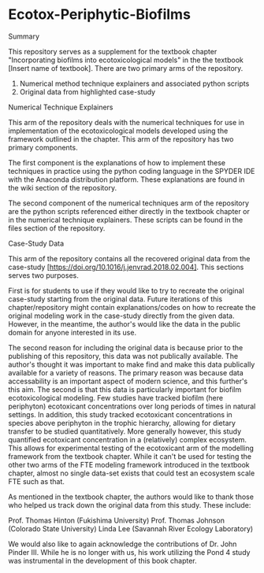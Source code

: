 # Ecotox-Periphytic-Biofilms

Summary

This repository serves as a supplement for the textbook chapter "Incorporating biofilms into ecotoxicological models" in the the textbook [Insert name of textbook]. There are two primary arms of the repository.

1)  Numerical method technique explainers and associated python scripts
2)  Original data from highlighted case-study

Numerical Technique Explainers

This arm of the repository deals with the numerical techniques for use in implementation of the ecotoxicological models developed using the framework outlined in the chapter. This arm of the repository has two primary components.

The first component is the explanations of how to implement these techniques in practice using the python coding language in the SPYDER IDE with the Anaconda distribution platform. These explanations are found in the wiki section of the repository.

The second component of the numerical techniques arm of the repository are the python scripts referenced either directly in the textbook chapter or in the numerical technique explainers. These scripts can be found in the files section of the repository.

Case-Study Data

This arm of the repository contains all the recovered original data from the case-study [https://doi.org/10.1016/j.jenvrad.2018.02.004]. This sections serves two purposes.

First is for students to use if they would like to try to recreate the original case-study starting from the original data. Future iterations of this chapter/repository might contain explanations/codes on how to recreate the original modeling work in the case-study directly from the given data. However, in the meantime, the author's would like the data in the public domain for anyone interested in its use.

The second reason for including the original data is because prior to the publishing of this repository, this data was not publically available. The author's thought it was important to make find and make this data publically available for a variety of reasons. The primary reason was because data accessability is an important aspect of modern science, and this further's this aim. The second is that this data is particularly important for biofilm ecotoxicological modeling. Few studies have tracked biofilm (here periphyton) ecotoxicant concentrations over long periods of times in natural settings. In addition, this study tracked ecotoxicant concentrations in species above periphyton in the trophic hierarchy, allowing for dietary transfer to be studied quantitatively. More generally however, this study quantified ecotoxicant concentration in a (relatively) complex ecosystem. This allows for experimental testing of the ecotoxicant arm of the modelling framework from the textbook chapter. While it can't be used for testing the other two arms of the FTE modeling framework introduced in the textbook chapter, almost no single data-set exists that could test an ecosystem scale FTE such as that.

As mentioned in the textbook chapter, the authors would like to thank those who helped us track down the original data from this study. These include:

Prof. Thomas Hinton (Fukishima University)
Prof. Thomas Johnson (Colorado State University)
Linda Lee (Savannah River Ecology Laboratory)

We would also like to again acknowledge the contributions of Dr. John Pinder III. While he is no longer with us, his work utilizing the Pond 4 study was instrumental in the development of this book chapter.
